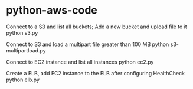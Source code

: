 # python-aws-code

Connect to a S3 and list all buckets; Add a new bucket and upload file to it
python s3.py

Connect to S3 and load a multipart file greater than 100 MB
python s3-multipartload.py

Connect to EC2 instance and list all instances
python ec2.py

Create a ELB, add EC2 instance to the ELB after configuring HealthCheck
python elb.py
